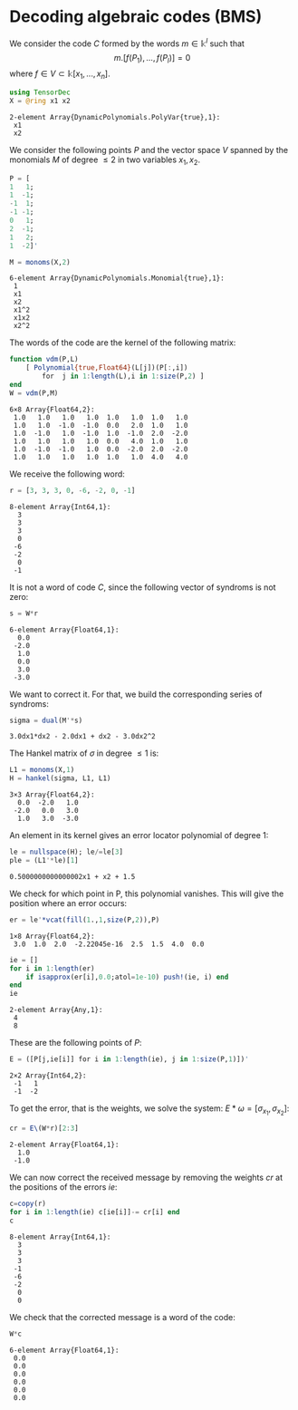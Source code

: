 
# Decoding algebraic codes (BMS)

We consider the code $C$ formed by the words $m\in \mathbb{k}^l$ such that 
$$
m.[f(P_1), \ldots, f(P_l)]=0
$$ 
where $f\in V\subset \mathbb{k}[x_1,...,x_n]$.


```julia
using TensorDec
X = @ring x1 x2
```




    2-element Array{DynamicPolynomials.PolyVar{true},1}:
     x1
     x2



We consider the following points $P$ and the vector space $V$ spanned by the monomials $M$ of degree $\le 2$ in two variables $x_1, x_2$.


```julia
P = [
1   1;
1  -1;
-1  1;
-1 -1;
0   1; 
2  -1;
1   2;
1  -2]'

M = monoms(X,2)
```




    6-element Array{DynamicPolynomials.Monomial{true},1}:
     1   
     x1  
     x2  
     x1^2
     x1x2
     x2^2



The words of the code are the kernel of the following matrix:


```julia
function vdm(P,L)
    [ Polynomial{true,Float64}(L[j])(P[:,i])
        for  j in 1:length(L),i in 1:size(P,2) ]
end
W = vdm(P,M)
```




    6×8 Array{Float64,2}:
     1.0   1.0   1.0   1.0  1.0   1.0  1.0   1.0
     1.0   1.0  -1.0  -1.0  0.0   2.0  1.0   1.0
     1.0  -1.0   1.0  -1.0  1.0  -1.0  2.0  -2.0
     1.0   1.0   1.0   1.0  0.0   4.0  1.0   1.0
     1.0  -1.0  -1.0   1.0  0.0  -2.0  2.0  -2.0
     1.0   1.0   1.0   1.0  1.0   1.0  4.0   4.0



We receive the following word:


```julia
r = [3, 3, 3, 0, -6, -2, 0, -1]
```




    8-element Array{Int64,1}:
      3
      3
      3
      0
     -6
     -2
      0
     -1



It is not a word of code $C$, since the following vector of syndroms is not zero:


```julia
s = W*r
```




    6-element Array{Float64,1}:
      0.0
     -2.0
      1.0
      0.0
      3.0
     -3.0



We want to correct it. For that, we build the corresponding series of syndroms:


```julia
sigma = dual(M'*s)
```




    3.0dx1*dx2 - 2.0dx1 + dx2 - 3.0dx2^2



The Hankel matrix of $\sigma$ in degree $\le 1$ is:


```julia
L1 = monoms(X,1)
H = hankel(sigma, L1, L1)
```




    3×3 Array{Float64,2}:
      0.0  -2.0   1.0
     -2.0   0.0   3.0
      1.0   3.0  -3.0



An element in its kernel gives an error locator polynomial of degree $1$:


```julia
le = nullspace(H); le/=le[3]
ple = (L1'*le)[1]
```




    0.5000000000000002x1 + x2 + 1.5



We check for which point in P, this polynomial vanishes. This will give the position where an error occurs:


```julia
er = le'*vcat(fill(1.,1,size(P,2)),P)
```




    1×8 Array{Float64,2}:
     3.0  1.0  2.0  -2.22045e-16  2.5  1.5  4.0  0.0




```julia
ie = []
for i in 1:length(er)
    if isapprox(er[i],0.0;atol=1e-10) push!(ie, i) end
end
ie
```




    2-element Array{Any,1}:
     4
     8



These are the following points of $P$:


```julia
E = ([P[j,ie[i]] for i in 1:length(ie), j in 1:size(P,1)])'
```




    2×2 Array{Int64,2}:
     -1   1
     -1  -2



To get the error, that is the weights, we solve the system: $E*\omega =[\sigma_{x_1}, \sigma_{x_2}]$:


```julia
cr = E\(W*r)[2:3]
```




    2-element Array{Float64,1}:
      1.0
     -1.0



We can now correct the received message by removing the weights $cr$ at the positions of the errors $ie$:


```julia
c=copy(r)
for i in 1:length(ie) c[ie[i]]-= cr[i] end 
c
```




    8-element Array{Int64,1}:
      3
      3
      3
     -1
     -6
     -2
      0
      0



We check that the corrected message is a word of the code:


```julia
W*c
```




    6-element Array{Float64,1}:
     0.0
     0.0
     0.0
     0.0
     0.0
     0.0



